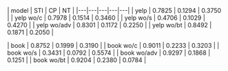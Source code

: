 | model | STI | CP | NT |
|---|---|---|---|---|
| yelp | 0.7825 | 0.1294 | 0.3750 |
| yelp wo/c | 0.7978 | 0.1514 | 0.3460 |
| yelp wo/s | 0.4706 | 0.1029 | 0.4270 |
| yelp wo/adv | 0.8301 | 0.1172 | 0.2250 |
| yelp wo/bt | 0.8492 | 0.1871 | 0.2050 |

| book | 0.8752 | 0.1999 | 0.3190 |
| book wo/c | 0.9011 | 0.2233 | 0.3203 |
| book wo/s | 0.3431 | 0.0792 | 0.5574 |
| book wo/adv | 0.9297 | 0.1868 | 0.1251 |
| book wo/bt | 0.9204  | 0.2380 | 0.0784 |